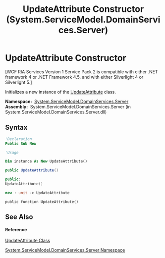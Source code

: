 ﻿---
title: UpdateAttribute Constructor  (System.ServiceModel.DomainServices.Server)
TOCTitle: UpdateAttribute Constructor
ms:assetid: M:System.ServiceModel.DomainServices.Server.UpdateAttribute.#ctor
ms:mtpsurl: https://msdn.microsoft.com/en-us/library/system.servicemodel.domainservices.server.updateattribute.updateattribute(v=VS.91)
ms:contentKeyID: 28755737
ms.date: 01/27/2012
mtps_version: v=VS.91
f1_keywords:
- System.ServiceModel.DomainServices.Server.UpdateAttribute.#ctor
- System.ServiceModel.DomainServices.Server.UpdateAttribute.UpdateAttribute
dev_langs:
- CSharp
- JScript
- VB
- FSharp
- c++
api_location:
- System.ServiceModel.DomainServices.Server.dll
api_name:
- System.ServiceModel.DomainServices.Server.UpdateAttribute..ctor
api_type:
- Managed
topic_type:
- apiref
- kbSyntax
product_family_name: VS
ROBOTS: INDEX,FOLLOW
---

# UpdateAttribute Constructor

\[WCF RIA Services Version 1 Service Pack 2 is compatible with either .NET framework 4 or .NET Framework 4.5, and with either Silverlight 4 or Silverlight 5.\]

Initializes a new instance of the [UpdateAttribute](ff422141\(v=vs.91\).md) class.

**Namespace:**  [System.ServiceModel.DomainServices.Server](ff423220\(v=vs.91\).md)  
**Assembly:**  System.ServiceModel.DomainServices.Server (in System.ServiceModel.DomainServices.Server.dll)

## Syntax

``` vb
'Declaration
Public Sub New
```

``` vb
'Usage

Dim instance As New UpdateAttribute()
```

``` csharp
public UpdateAttribute()
```

``` c++
public:
UpdateAttribute()
```

``` fsharp
new : unit -> UpdateAttribute
```

``` jscript
public function UpdateAttribute()
```

## See Also

#### Reference

[UpdateAttribute Class](ff422141\(v=vs.91\).md)

[System.ServiceModel.DomainServices.Server Namespace](ff423220\(v=vs.91\).md)

